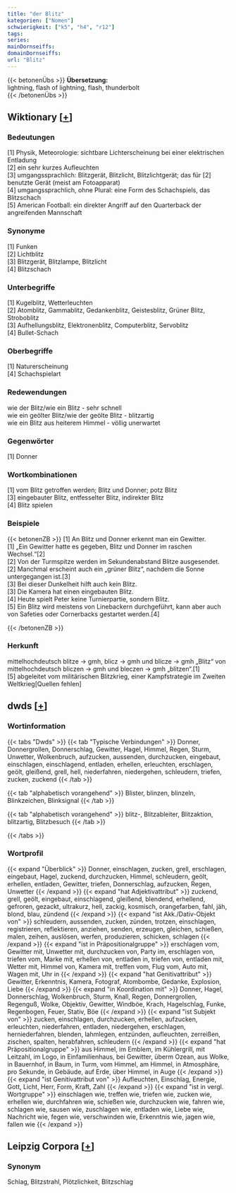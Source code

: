 ```yaml
---
title: "der Blitz"
kategorien: ["Nomen"]
schwierigkeit: ["k5", "h4", "r12"]
tags:
series:
mainDornseiffs:
domainDornseiffs:
url: "Blitz"
---
```


{{< betonenÜbs >}}
**Übersetzung:**  
lightning, flash of lightning, flash, thunderbolt  
{{< /betonenÜbs >}}

## Wiktionary [[+](https://de.wiktionary.org/wiki/Blitz)]

### Bedeutungen
[1] Physik, Meteorologie: sichtbare Lichterscheinung bei einer elektrischen Entladung  
[2] ein sehr kurzes Aufleuchten  
[3] umgangssprachlich: Blitzgerät, Blitzlicht, Blitzlichtgerät; das für [2] benutzte Gerät (meist am Fotoapparat)  
[4] umgangssprachlich, ohne Plural: eine Form des Schachspiels, das Blitzschach  
[5] American Football: ein direkter Angriff auf den Quarterback der angreifenden Mannschaft  

### Synonyme
[1] Funken  
[2] Lichtblitz  
[3] Blitzgerät, Blitzlampe, Blitzlicht  
[4] Blitzschach  

### Unterbegriffe
[1] Kugelblitz, Wetterleuchten  
[2] Atomblitz, Gammablitz, Gedankenblitz, Geistesblitz, Grüner Blitz, Stroboblitz  
[3] Aufhellungsblitz, Elektronenblitz, Computerblitz, Servoblitz  
[4] Bullet-Schach  

### Oberbegriffe
[1] Naturerscheinung  
[4] Schachspielart  

### Redewendungen
wie der Blitz/wie ein Blitz - sehr schnell  
wie ein geölter Blitz/wie der geölte Blitz - blitzartig  
wie ein Blitz aus heiterem Himmel - völlig unerwartet  

### Gegenwörter
[1] Donner  

### Wortkombinationen
[1] vom Blitz getroffen werden; Blitz und Donner; potz Blitz  
[3] eingebauter Blitz, entfesselter Blitz, indirekter Blitz  
[4] Blitz spielen  

### Beispiele
{{< betonenZB >}}
[1] An Blitz und Donner erkennt man ein Gewitter.  
[1] „Ein Gewitter hatte es gegeben, Blitz und Donner im raschen Wechsel.“[2]  
[2] Von der Turmspitze werden im Sekundenabstand Blitze ausgesendet.  
[2] Manchmal erscheint auch ein „grüner Blitz“, nachdem die Sonne untergegangen ist.[3]  
[3] Bei dieser Dunkelheit hilft auch kein Blitz.  
[3] Die Kamera hat einen eingebauten Blitz.  
[4] Heute spielt Peter keine Turnierpartie, sondern Blitz.  
[5] Ein Blitz wird meistens von Linebackern durchgeführt, kann aber auch von Safeties oder Cornerbacks gestartet werden.[4]  

{{< /betonenZB >}}
### Herkunft
mittelhochdeutsch blitze → gmh, blicz → gmh und blicze → gmh „Blitz“ von mittelhochdeutsch bliczen → gmh und bleczen → gmh „blitzen“.[1]  
[5] abgeleitet vom militärischen Blitzkrieg, einer Kampfstrategie im Zweiten Weltkrieg[Quellen fehlen]  



## dwds [[+](https://www.dwds.de/wb/Blitz)]

### Wortinformation
{{< tabs "Dwds" >}}
{{< tab "Typische Verbindungen" >}}
Donner, Donnergrollen, Donnerschlag, Gewitter, Hagel, Himmel, Regen, Sturm, Unwetter, Wolkenbruch, aufzucken, aussenden, durchzucken, eingebaut, einschlagen, einschlagend, entladen, erhellen, erleuchten, erschlagen, geölt, gleißend, grell, hell, niederfahren, niedergehen, schleudern, triefen, zucken, zuckend
{{< /tab >}}

{{< tab "alphabetisch vorangehend" >}}
Blister, blinzen, blinzeln, Blinkzeichen, Blinksignal
{{< /tab >}}

{{< tab "alphabetisch vorangehend" >}}
blitz-, Blitzableiter, Blitzaktion, blitzartig, Blitzbesuch
{{< /tab >}}

{{< /tabs >}}

### Wortprofil
{{< expand "Überblick" >}} Donner, einschlagen, zucken, grell, erschlagen, eingebaut, Hagel, zuckend, durchzucken, Himmel, schleudern, geölt, erhellen, entladen, Gewitter, triefen, Donnerschlag, aufzucken, Regen, Unwetter {{< /expand >}}
{{< expand "hat Adjektivattribut" >}} zuckend, grell, geölt, eingebaut, einschlagend, gleißend, blendend, erhellend, gefroren, gezackt, ultrakurz, hell, zackig, kosmisch, orangefarben, fahl, jäh, blond, blau, zündend {{< /expand >}}
{{< expand "ist Akk./Dativ-Objekt von" >}} schleudern, aussenden, zucken, zünden, trotzen, einschlagen, registrieren, reflektieren, anziehen, senden, erzeugen, gleichen, schießen, malen, zeihen, auslösen, werfen, produzieren, schicken, schlagen {{< /expand >}}
{{< expand "ist in Präpositionalgruppe" >}} erschlagen vom, Gewitter mit, Unwetter mit, durchzucken von, Party im, erschlagen von, triefen vom, Marke mit, erhellen von, entladen in, triefen von, entladen mit, Wetter mit, Himmel von, Kamera mit, treffen vom, Flug vom, Auto mit, Wagen mit, Uhr in {{< /expand >}}
{{< expand "hat Genitivattribut" >}} Gewitter, Erkenntnis, Kamera, Fotograf, Atombombe, Gedanke, Explosion, Liebe {{< /expand >}}
{{< expand "in Koordination mit" >}} Donner, Hagel, Donnerschlag, Wolkenbruch, Sturm, Knall, Regen, Donnergrollen, Regenguß, Wolke, Objektiv, Gewitter, Windböe, Krach, Hagelschlag, Funke, Regenbogen, Feuer, Stativ, Böe {{< /expand >}}
{{< expand "ist Subjekt von" >}} zucken, einschlagen, durchzucken, erhellen, aufzucken, erleuchten, niederfahren, entladen, niedergehen, erschlagen, herniederfahren, blenden, lahmlegen, entzünden, aufleuchten, zerreißen, zischen, spalten, herabfahren, schleudern {{< /expand >}}
{{< expand "hat Präpositionalgruppe" >}} aus Himmel, im Emblem, im Kühlergrill, mit Leitzahl, im Logo, in Einfamilienhaus, bei Gewitter, überm Ozean, aus Wolke, in Bauernhof, in Baum, in Turm, vom Himmel, am Himmel, in Atmosphäre, pro Sekunde, in Gebäude, auf Erde, über Himmel, in Auge {{< /expand >}}
{{< expand "ist Genitivattribut von" >}} Aufleuchten, Einschlag, Energie, Gott, Licht, Herr, Form, Kraft, Zahl {{< /expand >}}
{{< expand "ist in vergl. Wortgruppe" >}} einschlagen wie, treffen wie, triefen wie, zucken wie, erhellen wie, durchfahren wie, schießen wie, durchzucken wie, fahren wie, schlagen wie, sausen wie, zuschlagen wie, entladen wie, Liebe wie, Nachricht wie, fegen wie, verschwinden wie, Erkenntnis wie, jagen wie, fallen wie {{< /expand >}}

## Leipzig Corpora [[+](https://corpora.uni-leipzig.de/en/res?word=Blitz&corpusId=deu_newscrawl-public_2018)]


### Synonym
Schlag, Blitzstrahl, Plötzlichkeit, Blitzschlag

